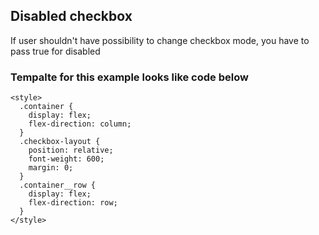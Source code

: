 ## Disabled checkbox

If user shouldn't have possibility to change checkbox mode, you have to pass true for disabled

### Tempalte for this example looks like code below
```
<style>
  .container {
    display: flex;
    flex-direction: column;
  }
  .checkbox-layout {
    position: relative;
    font-weight: 600;
    margin: 0;
  }
  .container__row {
    display: flex;
    flex-direction: row;
  }
</style>
```